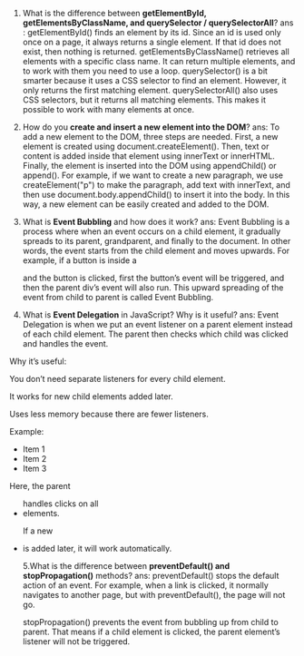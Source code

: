 1. What is the difference between **getElementById, getElementsByClassName, and querySelector / querySelectorAll**?
ans : 
getElementById() finds an element by its id. Since an id is used only once on a page, it always returns a single element. If that id does not exist, then nothing is returned.
getElementsByClassName() retrieves all elements with a specific class name. It can return multiple elements, and to work with them you need to use a loop.
querySelector() is a bit smarter because it uses a CSS selector to find an element. However, it only returns the first matching element.
querySelectorAll() also uses CSS selectors, but it returns all matching elements. This makes it possible to work with many elements at once.


2. How do you **create and insert a new element into the DOM**?
ans:
To add a new element to the DOM, three steps are needed. First, a new element is created using document.createElement(). Then, text or content is added inside that element using innerText or innerHTML. Finally, the element is inserted into the DOM using appendChild() or append(). For example, if we want to create a new paragraph, we use createElement("p") to make the paragraph, add text with innerText, and then use document.body.appendChild() to insert it into the body. In this way, a new element can be easily created and added to the DOM.


3. What is **Event Bubbling** and how does it work?
ans:
Event Bubbling is a process where when an event  occurs on a child element, it gradually spreads to its parent, grandparent, and finally to the document. In other words, the event starts from the child element and moves upwards. For example, if a button is inside a <div> and the button is clicked, first the button’s event will be triggered, and then the parent div’s event will also run. This upward spreading of the event from child to parent is called Event Bubbling.



4. What is **Event Delegation** in JavaScript? Why is it useful?
ans:
Event Delegation is when we put an event listener on a parent element instead of each child element. The parent then checks which child was clicked and handles the event.

Why it’s useful:

You don’t need separate listeners for every child element.

It works for new child elements added later.

Uses less memory because there are fewer listeners.

Example:

<ul id="parent">
  <li>Item 1</li>
  <li>Item 2</li>
  <li>Item 3</li>
</ul>

<script>
  document.getElementById("parent").addEventListener("click", function(e) {
    if(e.target.tagName === "LI") {
      alert("You clicked on " + e.target.innerText);
    }
  });
</script>


Here, the parent <ul> handles clicks on all <li> elements.

If a new <li> is added later, it will work automatically.



5.What is the difference between **preventDefault() and stopPropagation()** methods?
ans:
preventDefault() stops the default action of an event. For example, when a link is clicked, it normally navigates to another page, but with preventDefault(), the page will not go.

stopPropagation() prevents the event from bubbling up from child to parent. That means if a child element is clicked, the parent element’s listener will not be triggered.